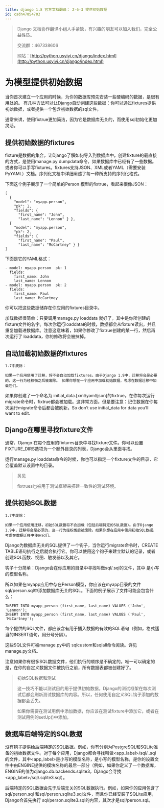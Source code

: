 ```yaml
---
title: django 1.8 官方文档翻译： 2-6-3 提供初始数据
id: csdn47054703
---
```


> Django 文档协作翻译小组人手紧缺，有兴趣的朋友可以加入我们，完全公益性质。
> 
> 交流群：467338606
> 
> 网站：[http://python.usyiyi.cn/django/index.html](http://python.usyiyi.cn/django/index.html)

# 为模型提供初始数据

当你首次建立一个应用的时候，为你的数据库预先安装一些硬编码的数据，是很有用处的。 有几种方法可以让Django自动创建这些数据：你可以通过fixtures提供初始数据，或者提供一个包含初始数据的sql文件。

通常来讲，使用fixtrue更加简洁，因为它是数据库无关的，而使用sql初始化更加灵活。

## 提供初始数据的fixtures

fixture是数据的集合，让Django了解如何导入到数据库中。创建fixture的最直接的方式，是使用manage.py dumpdata命令，如果数据库中已经有了一些数据。或者你可以手写fixtures。fixtures支持JSON、XML或者YAML（需要安装PyYAML）文档。序列化文档中详细阐述了每一种所支持的序列化格式。

下面这个例子展示了一个简单的Person 模型的fixtrue，看起来很像JSON：

```
[
  {
    "model": "myapp.person",
    "pk": 1,
    "fields": {
      "first_name": "John",
      "last_name": "Lennon" } },
  {
    "model": "myapp.person",
    "pk": 2,
    "fields": {
      "first_name": "Paul",
      "last_name": "McCartney" } }
]
```

下面是它的YAML格式：

```
- model: myapp.person  pk: 1
  fields:
    first_name: John
    last_name: Lennon
- model: myapp.person  pk: 2
  fields:
    first_name: Paul
    last_name: McCartney
```

你可以把这些数据储存在你应用的fixtures目录中。

加载数据很简单：只要调用manage.py loaddata <fixturename>就好了，其中<fixturename>是你所创建的fixture文件的名字。每次你运行loaddata的时候，数据都会从fixture读出，并且重复加载进数据库。注意这意味着，如果你修改了fixtrue创建的某一行，然后再次运行了 loaddata，你的修改将会被抹掉。

## 自动加载初始数据的fixtures

```
1.7中废除：

如果一个应用使用了迁移，将不会自动加载fixtures。由于Django 1.9中，迁移将会是必要的，这一行为经权衡之后被废除。 如果你想在一个应用中加载初始数据，考虑在数据迁移中加载它们。
```

如果你创建了一个命名为 initial_data.[xml/yaml/json]的fixtrue，在你每次运行migrate命令时，fixtrue都会被加载。这非常方面，但是要注意：记住数据在你每次运行migrate命令后都会被刷新。So don’t use initial_data for data you’ll want to edit.

## Django在哪里寻找fixture文件

通常，Django 在每个应用的fixtures目录中寻找fixture文件。你可以设置FIXTURE_DIRS选项为一个额外目录的列表，Django会从里面寻找。

运行manage.py loaddata命令的时候，你也可以指定一个fixture文件的目录，它会覆盖默认设置中的目录。

> 另见
> 
> fixtrues也被用于测试框架来搭建一致性的测试环境。

## 提供初始SQL数据

```
1.7中废除：

如果一个应用使用迁移，初始SQL数据将不会加载（包括后端特定的SQL数据）。由于Django 1.9中，迁移将会是必须的，这一行为经权衡后被废除。如果你想在应用中使用初始SQL数据，考虑在数据迁移中使用它们。
```

Django为数据库无关的SQL提供了一个钩子，当你运行migrate命令时，CREATE TABLE语句执行之后就会执行它。你可以使用这个钩子来建立默认的记录，或者创建SQL函数、视图、触发器以及其它。

钩子十分简单：Django会在你应用的目录中寻找叫做sql/<modelname>.sql的文件，其中 <modelname>是小写的模型名称。

所以如果在myapp应用中存在Person模型，你应该在myapp目录的文件sql/person.sql中添加数据库无关的SQL。下面的例子展示了文件可能会包含什么：

```
INSERT INTO myapp_person (first_name, last_name) VALUES ('John', 'Lennon');
INSERT INTO myapp_person (first_name, last_name) VALUES ('Paul', 'McCartney');
```

每个提供的SQL文件，都应该含有用于插入数据的有效的SQL语句（例如，格式适当的INSERT语句，用分号分隔）。

这些SQL文件可被manage.py中的 sqlcustom和sqlall命令阅读。详见manage.py文档。

注意如果你有很多SQL数据文件，他们执行的顺序是不确定的。唯一可以确定的是，在你的自定义数据文件被执行之前，所有数据表都被创建好了。

> 初始SQL数据和测试
> 
> 这一技巧不能以测试目的用于提供初始数据。Django的测试框架在每次测试后都会刷新测试数据库的内容。所以，任何使用自定义SQL钩子添加的数据都会丢失。
> 
> 如果你需要在测试用例中添加数据，你应该在测试fixture中添加它，或者在测试用例的setUp()中添加。

## 数据库后端特定的SQL数据

没有钩子提供给后端特定的SQL数据。例如，你有分别为PostgreSQL和SQLite准备的初始数据文件。对于每个应用，Django都会寻找叫做<app_label>/sql/<modelname>.<backend>.sql的文件，其中<app_label>是小写的模型名称，<modelname>是小写的模型名称，<backend>是你的设置文件中由ENGINE提供的模块名称的最后一部分（例如，如果你定义了一个数据库，ENGINE的值为django.db.backends.sqlite3，Django会寻找<app_label>/sql/<modelname>.sqlite3.sql）。

后端特定的SQL数据会先于后端无关的SQL数据执行。例如，如果你的应用包含了sql/person.sql 和sql/person.sqlite3.sql文件，而且你已经安装了SQLite应用，Django会首先执行 sql/person.sqlite3.sql的内容，其次才是sql/person.sql。
